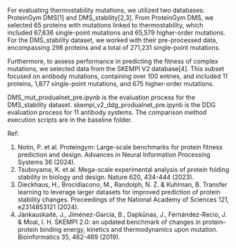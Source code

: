 For evaluating thermostability mutations, we utilized two databases: ProteinGym DMS[1] and DMS_stability[2,3]. From ProteinGym DMS, we selected 65 proteins with mutations linked to thermostability, which included 67,636 single-point mutations and 65,579 higher-order mutations. For the DMS_stability dataset, we worked with their pre-processed data, encompassing 298 proteins and a total of 271,231 single-point mutations.

Furthermore, to assess performance in predicting the fitness of complex mutations, we selected data from the SKEMPI V2 database[4]. This subset focused on antibody mutations, containing over 100 entries, and included 11 proteins, 1,877 single-point mutations, and 675 higher-order mutations.

DMS_mut_produalnet_pre.ipynb is the evaluation process for the DMS_stability dataset. skempi_v2_ddg_produalnet_pre.ipynb is the DDG evaluation process for 11 antibody systems. The comparison method execution scripts are in the baseline folder.

Ref:
1. Notin, P. et al. Proteingym: Large-scale benchmarks for protein fitness prediction and design. Advances in Neural Information Processing Systems 36 (2024).
2. Tsuboyama, K. et al. Mega-scale experimental analysis of protein folding stability in biology and design. Nature 620, 434-444 (2023).
3. Dieckhaus, H., Brocidiacono, M., Randolph, N. Z. & Kuhlman, B. Transfer learning to leverage larger datasets for improved prediction of protein stability changes. Proceedings of the National Academy of Sciences 121, e2314853121 (2024).
4. Jankauskaitė, J., Jiménez-García, B., Dapkūnas, J., Fernández-Recio, J. & Moal, I. H. SKEMPI 2.0: an updated benchmark of changes in protein–protein binding energy, kinetics and thermodynamics upon mutation. Bioinformatics 35, 462-469 (2019).
